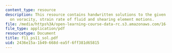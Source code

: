 ```yaml
---
content_type: resource
description: This resource contains handwritten solutions to the given problem set
  on voracity, strain rate of fluid and shearing element motions.
file: /media/https%3A/open-learning-course-data-rc.s3.amazonaws.com/16-01-unified-engineering-i-ii-iii-iv-fall-2005-spring-2006/2436e15a1b49668dea5f6ff381d65815_f11_ps11_sol.pdf
file_type: application/pdf
resourcetype: Document
title: f11_ps11_sol.pdf
uid: 2436e15a-1b49-668d-ea5f-6ff381d65815
---
```

